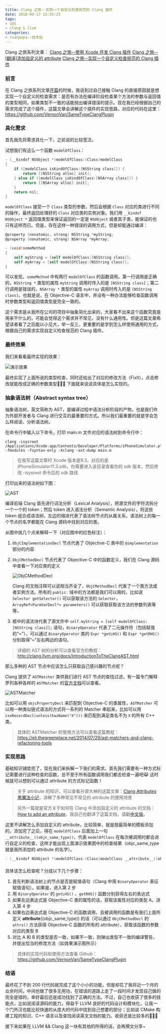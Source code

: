 ```yaml
---
title: Clang 之旅--实现一个自定义检查规范的 Clang 插件
date: 2018-04-17 15:55:23
tags: 
- iOS
- clang & llvm
categories:
- ruanpapa--技术贴
---
```




Clang 之旅系列文章：
[Clang 之旅--使用 Xcode 开发 Clang 插件](https://www.jianshu.com/p/e3f46d42643b)
[Clang 之旅--[翻译]添加自定义的 attribute](https://www.jianshu.com/p/d277c42f4907)
[Clang 之旅--实现一个自定义检查规范的 Clang 插件](https://www.jianshu.com/p/c27b77f70616)



### 前言

在 Clang 之旅系列文章[开篇](https://www.jianshu.com/p/e3f46d42643b)的时候，我说到过自己接触 Clang 的直接原因就是想实现一个自定义的检查需求：是否有办法在编译阶段检查某个方法的参数与返回值的类型相同，如果类型不一致的话能抛出编译错误的提示。现在我已经根据自己的需求完成了这个插件，这篇文章会讲解这个插件的实现思路，对应的代码在这里：https://github.com/VernonVan/SameTypeClangPlugin



### 具化需求 

首先我先将需求具化一下，之前说的比较宽泛。

试想我们有这么一个函数 `modelOfClass`：

```objective-c
- (__kindof NSObject *)modelOfClass:(Class)modelClass 
{
    if ([modelClass isKindOfClass:[NSString class]]) {
        return [[NSString alloc] init];
    } else if ([modelClass isKindOfClass:[NSArray class]]) {
        return [[NSArray alloc] init];
    }
    return nil;
}
```

`modelOfClass` 接受一个 `Class` 类型的参数，然后会根据 `Class` 对应的类进行不同的操作，最终返回处理好的 `Class` 对应类的实例对象。我们用 `__kindof NSObject *` 返回值类型来保证返回的一定是 `NSObject` 或者其子类，能保证的也只有这样而已。但是，存在这样一种错误的调用方式，但是却能通过编译：

```objective-c
@property (nonatomic, strong) NSString *myString;
@property (nonatomic, strong) NSArray *myArray;

- (void)someMethod
{
    self.myString = [self modelOfClass:[NSString class]];
    self.myArray = [self modelOfClass:[NSString class]];
}
```

可以发现，`someMethod` 中有两行 `modelOfClass` 的函数调用。第一行调用是正确的，`NSString *` 类型的属性 `myString` 调用时传入的是 `[NSString class]`；第二行调用是错误的，`NSArray *` 类型的属性 `myArray` 调用时传入的是 `[NSString class]`。也就是说，在 Objective-C 语言中，并没有一种办法能够检查函数调用时参数类型和返回值类型是完全一致的。



这个需求是从我所在公司的项目中抽象简化出来的，大家看不出来这个函数究竟是用来干什么的，可能会觉得这个需求并不常见，没有什么通用性。但是这篇文章希望读者看了之后能以小见大，举一反三，更重要的是学到怎么样使用通用的方式，根据自己的需求实现自定义检查规范的 Clang 插件。



### 最终效果

我们来看看最终实现的效果：

![演示效果](https://upload-images.jianshu.io/upload_images/698554-c7aa746724799734.GIF?imageMogr2/auto-orient/strip)

最终实现了上面所说的类型检查，同时还给出了对应的修改方法（FixIt），点击修改就能改成正确的参数类型🎉🎉🎉 下面就来说说具体是怎么实现的。



### 抽象语法树（Abstract syntax tree）

抽象语法树，英文简称为 AST，是编译过程中语法分析阶段的产物，也是我们作为外部开发者与 Clang 进行交互的最重要的方式。所以我们最重要的就是学会怎么样阅读、分析语法树。



在命令行中输入以下命令，打印 main.m 文件对应的语法树到命令行中：

```
clang -isysroot /Applications/Xcode.app/Contents/Developer/Platforms/iPhoneSimulator.platform/Developer/SDKs/iPhoneSimulator11.3.sdk -fmodules -fsyntax-only -Xclang -ast-dump main.m
```

> 在我写这篇文章时 Xcode 版本是9.3，对应的是 iPhoneSimulator11.3.sdk，你需要进入该目录查看你的 sdk 版本，然后修改 -isysroot 命令后的 sdk 路径



打印出来的语法树如下图：

![AST](https://upload-images.jianshu.io/upload_images/698554-f509375dfc159afe.png?imageMogr2/auto-orient/strip%7CimageView2/2/w/1240)



编译前端 Clang 首先进行词法分析（Lexical Analysis），把源文件的字符流拆分一个一个的 token；然后 token 进入语法分析（Semantic Analysis），将这些 token 组合成语法树。左边的缩进代表了语法树节点的从属关系，语法树上的每一个节点的名字都能在 Clang 源码中找到对应的类。

从图中挑几个点来解释一下（对应图中的红色标注）：

1. `ObjCImplementationDecl` 节点代表了 Objective-C 类中的 `@implementation` 部分的内容

2. `ObjCMethodDecl` 节点代表了 Objective-C 中的函数定义，我们在 Clang 源码中查看一下对应类的定义

   ![ObjCMethodDecl](https://upload-images.jianshu.io/upload_images/698554-3ece97359f29ec5e.png?imageMogr2/auto-orient/strip%7CimageView2/2/w/1240)

   Clang 的文档注释可以说相当齐全了，`ObjCMethodDecl`  代表了一个类方法或者实例方法。所有的 `public:` 域中的方法都是我们可以用的，比如说  `Selector getSelector()` 可以获取该方法的 `Selector`，`ArrayRef<ParmVarDecl*> parameters()` 可以获取获取该方法的参数列表等等。

3. 框中的语法块代表了源文件中 `self.myString = [self modelOfClass:[NSString class]];` 语句，`BinaryOperator` 代表了二元操作符（包括赋值的“=”），可以通过 `BinaryOperator` 类的 `Expr *getLHS()` 和 `Expr *getRHS()` 分别取得“=”左右两边的语句。

> 详细的 AST 树的分析可以查看官方的教程：http://clang.llvm.org/docs/IntroductionToTheClangAST.html



那么多种的 AST 节点中应该怎么只获取自己感兴趣的节点呢？

Clang 提供了 `ASTMatcher` 类供我们进行 AST 节点的查找过滤，有一篇专门解释罗列各种各样的 `ASTMatcher` 的[官方文档](http://clang.llvm.org/docs/LibASTMatchersReference.html)可以查看。

![ASTMatcher](https://upload-images.jianshu.io/upload_images/698554-71f15a143a85a6e1.png?imageMogr2/auto-orient/strip%7CimageView2/2/w/1240)

比如可以用 `objcPropertyDecl` 来匹配到 Objective-C 的类属性，`ASTMatcher` 可以用一种类似链式语法的方式将一系列的 Matcher 串起来，比如可以用 `cxxRecordDecl(unless(hasName("X")))` 来匹配到满足类名不为 `X` 的所有 C++ 类。

> 具体的 ASTMatcher 的使用方法可以查看这篇教程：https://eli.thegreenplace.net/2014/07/29/ast-matchers-and-clang-refactoring-tools



### 实现思路

基础知识铺垫完了，现在我们来拆解一下我们的需求。首先我们需要有一种方式标记需要进行这种检查的函数，总不至于所有函数调用我们都去检查一遍吧😹 这时候就可以想到可以通过 attribute 的方式标记函数！

> 关于 attribute 的知识，可以查看孙源大神的这篇文章：[Clang Attributes 黑魔法小记](https://blog.sunnyxx.com/2016/05/14/clang-attributes/)，讲解了多种常见不常见的 attribute 的使用场景
>
> 另外一篇就是官方关于如何在 Clang 中添加自定义的 attribute 的文档：[How to add an attribute](https://clang.llvm.org/docs/InternalsManual.html#how-to-add-an-attribute)，我自己也翻译了这篇文档，请戳[中文版](https://www.jianshu.com/p/d277c42f4907)。

这里不讲解怎么添加自定义的 attribute，比较简单，就是按最简单的模板添加的。添加完了之后，得在 `modelOfClass` 后面加上一句 `__attribute__((objc_same_type))`，代表 `modelOfClass` 在每次被调用时都会进行自定义的检查，这样才能出现上面演示效果图中的检查结果（objc_same_type 就是我所添加的 attribute 的名字）。

```objective-c
- (__kindof NSObject *)modelOfClass:(Class)modelClass __attribute__((objc_same_type))
```

#### 

具体该怎么检查呢？分成以下几个步骤：

1. 首先判断语法树上的节点是否是赋值语句（Clang 中用 `BinaryOperator` 表征赋值语句）。如果是，进入第 2 步
2. 用 `BinaryOperator` 的 `getLHS()` 、`getRHS()` 函数分别获得左右的表达式
3. 如果左边表达式是 Objective-C 类的属性的话，获取该属性对应的类型 A。进入第 4 步
4. 如果右边表达式是 Objective-C 的函数调用，且被调用的函数是有我们上面所定义 __attribute__((objc_same_type)) 的话（可以通过 `ObjCMethodDecl` 的 `attrs()` 方法获得 Objective-C 函数的所有的 attribute），获取该函数的参数对应的类型 B
5. 对比 A 和 B 的类型是否一致，如果不一致，则弹出类型不一致的编译警告，并提出恰当的修改方法（如效果演示图所示）


> 具体的实现代码和使用方法查看 Github：https://github.com/VernonVan/SameTypeClangPlugin



### 结语

最终花了不到 200 行代码就完成了这个小小的功能，但是却花了我将近一个月的业余时间，中间也做了很多无用功，在错误的道路上走了一段时间才发现自己做的完全是错的，幸好最后还是成功找到了正确的方法。不过，自己也收获了很多的技能点，比如说阅读源码的能力，得益于 LLVM 良好的代码设计和模块化，让我一个门外汉也能比较快速的从庞大的代码中找到自己想要的部分；比如说 CMake 构建工程的知识、C++ 语言以及查找阅读英文文档的能力。收获还是比较多的🍹🍹🍹

接下来如果在 LLVM && Clang 这一块有其他的所得的话，会再撰文分享~